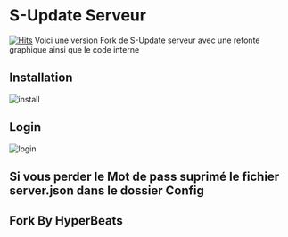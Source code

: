 # S-Update Serveur
[![Hits](https://hits.seeyoufarm.com/api/count/incr/badge.svg?url=https%3A%2F%2Fgithub.com%2FHyperBeats%2FS-Update-Server-Fork&count_bg=%2328277E&title_bg=%23555555&icon=github.svg&icon_color=%23E7E7E7&title=View&edge_flat=true)](https://hits.seeyoufarm.com)
Voici une version Fork de S-Update serveur avec une refonte graphique ainsi que le code interne

## Installation

![install](https://media0.giphy.com/media/InsKjDrkra5bjBpNga/giphy.gif)
        
## Login

![login](https://media3.giphy.com/media/lxTrCvUXoV3EAxTkvt/giphy.gif) 

## Si vous perder le Mot de pass suprimé le fichier server.json dans le dossier Config
 
## Fork By HyperBeats
